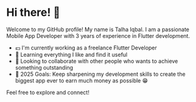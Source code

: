 # Hi there! 👋  
Welcome to my GitHub profile! My name is Talha Iqbal. I am a passionate Mobile App Developer with 3 years of experience in Flutter development. 

- 💵 I'm currently working as a freelance Flutter Developer
- 🔭 Learning everything I like and find it useful
- 🤝 Looking to collaborate with other people who wants to achieve something outstanding
- 🚀 2025 Goals: Keep sharpening my development skills to create the biggest app ever to earn much money as possible 😁

Feel free to explore and connect!

